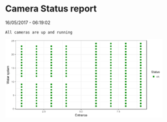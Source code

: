Camera Status report
================
16/05/2017 - 06:19:02

    All cameras are up and running

![](camreport_files/figure-markdown_github/unnamed-chunk-2-1.png)
